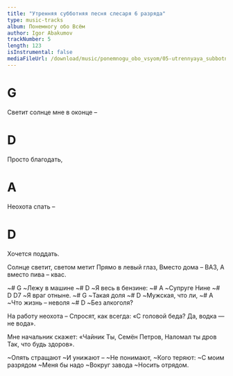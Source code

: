 ```yaml
---
title: "Утренняя субботняя песня слесаря 6 разряда"
type: music-tracks
album: Понемногу обо Всём
author: Igor Abakumov
trackNumber: 5
length: 123
isInstrumental: false
mediaFileUrl: /download/music/ponemnogu_obo_vsyom/05-utrennyaya_subbotnyaya_pesnya_slesarya_6_razryada.mp3
---
```


#  G
Светит солнце мне в оконце –
#  D
Просто благодать,
# A
Неохота спать –
# D
Хочется поддать.

Солнце светит, светом метит
Прямо в левый глаз,
Вместо дома – ВАЗ, 
А вместо пива – квас.

~#          G
~Лежу в машине
~#             D
~Я весь в бензине:
~#         A
~Супруге Нине
~#          D    D7
~Я враг отныне.
~#       G
~Такая доля
~#           D
~Мужская, что ли,
~#               A
~Что жизнь – неволя
~#         D
~Без алкоголя?

На работу неохота –
Спросят, как всегда:
«С головой беда?
Да, водка — не вода».

Мне начальник скажет: «Чайник
Ты, Семён Петров,
Наломал ты дров
Так, что будь здоров».

~Опять стращают
~И унижают –
~Не понимают,
~Кого теряют:
~С моим разрядом
~Меня бы надо
~Вокруг завода
~Носить отрядом.

